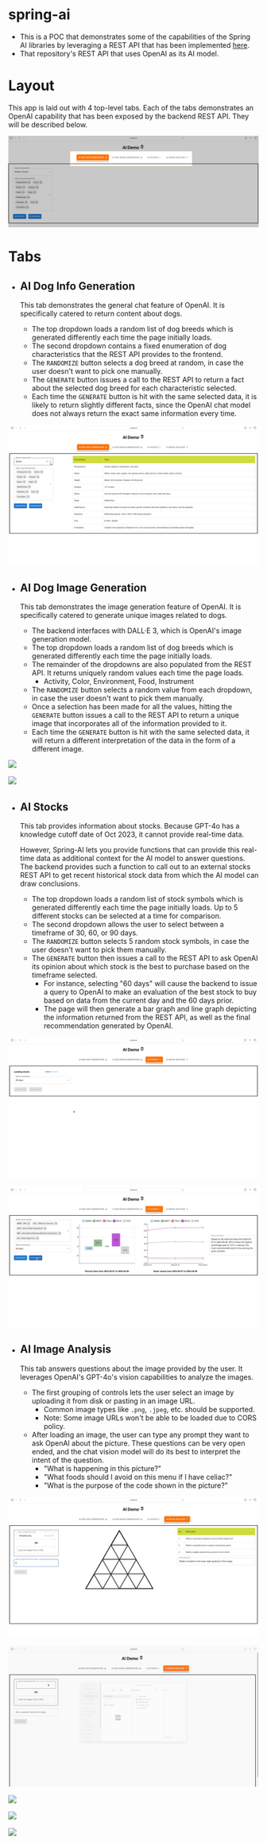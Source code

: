 # spring-ai
* This is a POC that demonstrates some of the capabilities of the Spring AI libraries by leveraging a REST API that has been implemented [here](https://github.com/jack-truong/spring-ai).
* That repository's REST API that uses OpenAI as its AI model.

# Layout
This app is laid out with 4 top-level tabs.  Each of the tabs demonstrates an OpenAI
capability that has been exposed by the backend REST API.  They will be described below.

![](/documentation/layout.png?raw=true)

# Tabs
* ## AI Dog Info Generation
  This tab demonstrates the general chat feature of OpenAI.  It is specifically catered to
  return content about dogs.

  * The top dropdown loads a random list of dog breeds which is generated differently each time the 
  page initially loads.
  * The second dropdown contains a fixed enumeration of dog characteristics that the REST API provides
  to the frontend.
  * The `RANDOMIZE` button selects a dog breed at random, in case the user doesn't want to pick one manually.
  * The `GENERATE` button issues a call to the REST API to return a fact about the selected dog breed for each
  characteristic selected.  
  * Each time the `GENERATE` button is hit with the same selected data, it is likely to return slightly
  different facts, since the OpenAI chat model does not always return the exact same information every time.

![](/documentation/Dog_Info.gif?raw=true)

* ## AI Dog Image Generation
  This tab demonstrates the image generation feature of OpenAI.  It is specifically catered to
  generate unique images related to dogs.  

    * The backend interfaces with DALL·E 3, which is OpenAI's image generation model.
    * The top dropdown loads a random list of dog breeds which is generated differently each time the
    page initially loads.
    * The remainder of the dropdowns are also populated from the REST API.  It returns uniquely random
    values each time the page loads.  
      * Activity, Color, Environment, Food, Instrument
    * The `RANDOMIZE` button selects a random value from each dropdown, in case the user doesn't want to pick them manually.
    * Once a selection has been made for all the values, hitting the `GENERATE` button issues a call to the REST API to return 
      a unique image that incorporates all of the information provided to it. 
    * Each time the `GENERATE` button is hit with the same selected data, it will return a different
    interpretation of the data in the form of a different image.
  

![](/documentation/Dog_Image_Generation_1.gif?raw=true)

![](/documentation/Dog_Image_Generation_2.gif?raw=true)

* ## AI Stocks
  This tab provides information about stocks. Because GPT-4o has a knowledge cutoff date of Oct 2023, it cannot
  provide real-time data.

  However, Spring-AI lets you provide functions that can provide this real-time data as additional context for the AI model
  to answer questions.  The backend provides such a function to call out to an external stocks REST API to get recent historical
  stock data from which the AI model can draw conclusions.

    * The top dropdown loads a random list of stock symbols which is generated differently each time the
      page initially loads.  Up to 5 different stocks can be selected at a time for comparison.
    * The second dropdown allows the user to select between a timeframe of 30, 60, or 90 days.
    * The `RANDOMIZE` button selects 5 random stock symbols, in case the user doesn't want to pick them manually.
    * The `GENERATE` button then issues a call to the REST API to ask OpenAI its opinion about which stock is the best to purchase
    based on the timeframe selected.  
      * For instance, selecting "60 days" will cause the backend to issue a query to OpenAI to make an evaluation of the best stock to buy
      based on data from the current day and the 60 days prior.
      * The page will then generate a bar graph and line graph depicting the information returned from the REST API,
      as well as the final recommendation generated by OpenAI.

![](/documentation/Stocks_1.gif?raw=true)

![](/documentation/Stocks_2.gif?raw=true)

* ## AI Image Analysis
  This tab answers questions about the image provided by the user.  It leverages OpenAI's GPT-4o's vision
  capabilities to analyze the images.

  * The first grouping of controls lets the user select an image by uploading it from disk or pasting in an image URL.
    * Common image types like `.png`, `.jpeg`, etc. should be supported.
    * Note:  Some image URLs won't be able to be loaded due to CORS policy.
  * After loading an image, the user can type any prompt they want to ask OpenAI about the picture. These questions
  can be very open ended, and the chat vision model will do its best to interpret the intent of the question.
    * "What is happening in this picture?"
    * "What foods should I avoid on this menu if I have celiac?"
    * "What is the purpose of the code shown in the picture?"
  

![](/documentation/Image_Analysis_Triangles.gif?raw=true)

![](/documentation/Image_Analysis_Fibonacci.gif?raw=true)

![](/documentation/Image_Analysis_Protest.gif?raw=true)

![](/documentation/Image_Analysis_Waldo.gif?raw=true)

![](/documentation/Image_Analysis_Menu.gif?raw=true)
